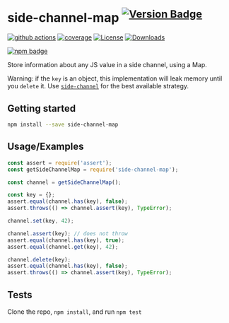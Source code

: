 # side-channel-map <sup>[![Version Badge][npm-version-svg]][package-url]</sup>

[![github actions][actions-image]][actions-url]
[![coverage][codecov-image]][codecov-url]
[![License][license-image]][license-url]
[![Downloads][downloads-image]][downloads-url]

[![npm badge][npm-badge-png]][package-url]

Store information about any JS value in a side channel, using a Map.

Warning: if the `key` is an object, this implementation will leak memory until you `delete` it.
Use [`side-channel`](https://npmjs.com/side-channel) for the best available strategy.

## Getting started

```sh
npm install --save side-channel-map
```

## Usage/Examples

```js
const assert = require('assert');
const getSideChannelMap = require('side-channel-map');

const channel = getSideChannelMap();

const key = {};
assert.equal(channel.has(key), false);
assert.throws(() => channel.assert(key), TypeError);

channel.set(key, 42);

channel.assert(key); // does not throw
assert.equal(channel.has(key), true);
assert.equal(channel.get(key), 42);

channel.delete(key);
assert.equal(channel.has(key), false);
assert.throws(() => channel.assert(key), TypeError);
```

## Tests

Clone the repo, `npm install`, and run `npm test`

[package-url]: https://npmjs.org/package/side-channel-map

[npm-version-svg]: https://versionbadg.es/ljharb/side-channel-map.svg

[deps-svg]: https://david-dm.org/ljharb/side-channel-map.svg

[deps-url]: https://david-dm.org/ljharb/side-channel-map

[dev-deps-svg]: https://david-dm.org/ljharb/side-channel-map/dev-status.svg

[dev-deps-url]: https://david-dm.org/ljharb/side-channel-map#info=devDependencies

[npm-badge-png]: https://nodei.co/npm/side-channel-map.png?downloads=true&stars=true

[license-image]: https://img.shields.io/npm/l/side-channel-map.svg

[license-url]: LICENSE

[downloads-image]: https://img.shields.io/npm/dm/side-channel-map.svg

[downloads-url]: https://npm-stat.com/charts.html?package=side-channel-map

[codecov-image]: https://codecov.io/gh/ljharb/side-channel-map/branch/main/graphs/badge.svg

[codecov-url]: https://app.codecov.io/gh/ljharb/side-channel-map/

[actions-image]: https://img.shields.io/endpoint?url=https://github-actions-badge-u3jn4tfpocch.runkit.sh/ljharb/side-channel-map

[actions-url]: https://github.com/ljharb/side-channel-map/actions
